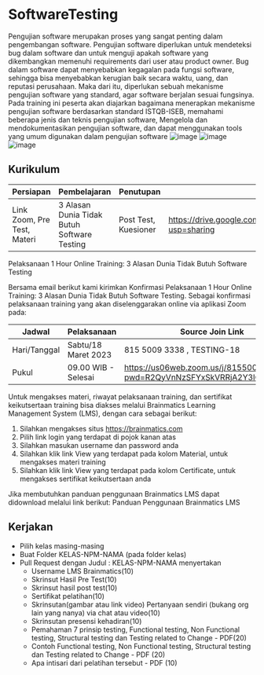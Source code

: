 # SoftwareTesting
Pengujian software merupakan proses yang sangat penting dalam pengembangan software. Pengujian software diperlukan untuk mendeteksi bug dalam software dan untuk menguji apakah software yang dikembangkan memenuhi requirements dari user atau product owner. Bug dalam software dapat menyebabkan kegagalan pada fungsi software, sehingga bisa menyebabkan kerugian baik secara waktu, uang, dan reputasi perusahaan. Maka dari itu, diperlukan sebuah mekanisme pengujian software yang standard, agar software berjalan sesuai fungsinya. Pada training ini peserta akan diajarkan bagaimana menerapkan mekanisme pengujian software berdasarkan standard ISTQB-ISEB, memahami beberapa jenis dan teknis pengujian software, Mengelola dan mendokumentasikan pengujian software, dan dapat menggunakan tools yang umum digunakan dalam pengujian software
![image](https://user-images.githubusercontent.com/15622730/226078650-a3aba897-7f13-453d-8b90-58ec89772e34.png)
![image](https://user-images.githubusercontent.com/15622730/226079354-bc77cf3e-c765-4b43-8fc4-b612cdf0bcf1.png)
![image](https://user-images.githubusercontent.com/15622730/226080302-ffe8d3ba-c4cd-4ebf-8adc-8ec160f754c8.png)

## Kurikulum
| Persiapan      | Pembelajaran | Penutupan | Link Materi
| ----------- | ----------- |----------- |----------- |
| Link Zoom, Pre Test, Materi |3 Alasan Dunia Tidak Butuh Software Testing |Post Test, Kuesioner | https://drive.google.com/file/d/1Q4nhOq0uWa0Tw8CJFa52CcX5bSOdaSsM/view?usp=sharing |


Pelaksanaan 1 Hour Online Training: 3 Alasan Dunia Tidak Butuh Software Testing

Bersama email berikut kami kirimkan Konfirmasi Pelaksanaan 1 Hour Online Training: 3 Alasan Dunia Tidak Butuh Software Testing. Sebagai konfirmasi pelaksanaan training yang akan diselenggarakan online via aplikasi Zoom pada:

| Jadwal      | Pelaksanaan | Source Join Link |
| ----------- | ----------- | ----------- |
| Hari/Tanggal |Sabtu/18 Maret 2023 |  815 5009 3338 , TESTING-18 |
| Pukul      |09.00 WIB - Selesai | https://us06web.zoom.us/j/81550093338?pwd=R2QyVnNzSFYxSkVRRjA2Y3lGZTJxQT09 |

Untuk mengakses materi, riwayat pelaksanaan training, dan sertifikat keikutsertaan training bisa diakses melalui Brainmatics Learning Management System (LMS), dengan cara sebagai berikut:
1. Silahkan mengakses situs https://brainmatics.com
2. Pilih link login yang terdapat di pojok kanan atas
3. Silahkan masukan username dan password anda
4. Silahkan klik link View yang terdapat pada kolom Material, untuk mengakses materi training
5. Silahkan klik link View yang terdapat pada kolom Certificate, untuk mengakses sertifikat keikutsertaan anda

Jika membutuhkan panduan penggunaan Brainmatics LMS dapat didownload melalui link berikut: Panduan Penggunaan Brainmatics LMS

## Kerjakan
* Pilih kelas masing-masing
* Buat Folder KELAS-NPM-NAMA (pada folder kelas)
* Pull Request dengan Judul : KELAS-NPM-NAMA menyertakan
  * Username LMS Brainmatics(10)
  * Skrinsut Hasil Pre Test(10)
  * Skrinsut hasil post test(10)
  * Sertifikat pelatihan(10)
  * Skrinsutan(gambar atau link video) Pertanyaan sendiri (bukang org lain yang nanya) via chat atau video(10)
  * Skrinsutan presensi kehadiran(10)
  * Pemahaman 7 prinsip testing, Functional testing, Non Functional testing, Structural testing dan Testing related to Change - PDF(20)
  * Contoh Functional testing, Non Functional testing, Structural testing dan Testing related to Change - PDF (20)
  * Apa intisari dari pelatihan tersebut - PDF (10)
